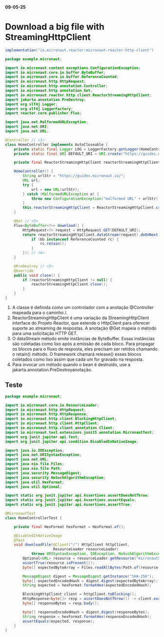 **09-05-25**

# Download a big file with StreamingHttpClient


``` groovy
implementation("io.micronaut.reactor:micronaut-reactor-http-client")
```

``` java
package example.micronaut;

import io.micronaut.context.exceptions.ConfigurationException;
import io.micronaut.core.io.buffer.ByteBuffer;
import io.micronaut.core.io.buffer.ReferenceCounted;
import io.micronaut.http.HttpRequest;
import io.micronaut.http.annotation.Controller;
import io.micronaut.http.annotation.Get;
import io.micronaut.reactor.http.client.ReactorStreamingHttpClient;
import jakarta.annotation.PreDestroy;
import org.slf4j.Logger;
import org.slf4j.LoggerFactory;
import reactor.core.publisher.Flux;

import java.net.MalformedURLException;
import java.net.URI;
import java.net.URL;

@Controller // <1>
class HomeController implements AutoCloseable {
    private static final Logger LOG = LoggerFactory.getLogger(HomeController.class);
    private static final URI DEFAULT_URI = URI.create("https://guides.micronaut.io/micronaut5K.png");

    private final ReactorStreamingHttpClient reactorStreamingHttpClient;

    HomeController() {
        String urlStr = "https://guides.micronaut.io/";
        URL url;
        try {
            url = new URL(urlStr);
        } catch (MalformedURLException e) {
            throw new ConfigurationException("malformed URL" + urlStr);
        }
        this.reactorStreamingHttpClient = ReactorStreamingHttpClient.create(url); // <2>
    }

    @Get // <3>
    Flux<ByteBuffer<?>> download() {
        HttpRequest<?> request = HttpRequest.GET(DEFAULT_URI);
        return reactorStreamingHttpClient.dataStream(request).doOnNext(bb -> {
            if (bb instanceof ReferenceCounted rc) {
                rc.retain();
            }
        }); // <4>
    }

    @PreDestroy // <5>
    @Override
    public void close() {
        if (reactorStreamingHttpClient != null) {
            reactorStreamingHttpClient.close();
        }
    }
}
```

1. A classe é definida como um controlador com a anotação @Controller mapeada para o caminho /.
2. ReactorStreamingHttpClient é uma variação da StreamingHttpClient interface do Projeto Reactor, que estende o HttpClient para oferecer suporte ao streaming de respostas.
A anotação @Get mapeia o método para uma solicitação HTTP GET.
3. O dataStream método emite instâncias de ByteBuffer. Essas instâncias são coletadas como lixo após a emissão de cada bloco. Para propagar os blocos para o fluxo de resposta, eles precisam ser retidos chamando o retain() método. O framework chamará release() esses blocos coletados como lixo assim que cada um for gravado na resposta.
4. Para invocar um método quando o bean é destruído, use a jakarta.annotation.PreDestroyanotação.



## Teste

``` java
package example.micronaut;

import io.micronaut.core.io.ResourceLoader;
import io.micronaut.http.HttpRequest;
import io.micronaut.http.HttpResponse;
import io.micronaut.http.client.BlockingHttpClient;
import io.micronaut.http.client.HttpClient;
import io.micronaut.http.client.annotation.Client;
import io.micronaut.test.extensions.junit5.annotation.MicronautTest;
import org.junit.jupiter.api.Test;
import org.junit.jupiter.api.condition.DisabledInNativeImage;

import java.io.IOException;
import java.net.URISyntaxException;
import java.net.URL;
import java.nio.file.Files;
import java.nio.file.Path;
import java.security.MessageDigest;
import java.security.NoSuchAlgorithmException;
import java.util.HexFormat;
import java.util.Optional;

import static org.junit.jupiter.api.Assertions.assertDoesNotThrow;
import static org.junit.jupiter.api.Assertions.assertEquals;
import static org.junit.jupiter.api.Assertions.assertTrue;

@MicronautTest
class HomeControllerTest {

    private final HexFormat hexFormat = HexFormat.of();

    @DisabledInNativeImage
    @Test
    void downloadFile(@Client("/") HttpClient httpClient,
                      ResourceLoader resourceLoader)
            throws URISyntaxException, IOException, NoSuchAlgorithmException {
        Optional<URL> resource = resourceLoader.getResource("micronaut5K.png");
        assertTrue(resource.isPresent());
        byte[] expectedByteArray = Files.readAllBytes(Path.of(resource.get().toURI()));

        MessageDigest digest = MessageDigest.getInstance("SHA-256");
        byte[] expectedEncodedHash = digest.digest(expectedByteArray);
        String expected = hexFormat.formatHex(expectedEncodedHash);

        BlockingHttpClient client = httpClient.toBlocking();
        HttpResponse<byte[]> resp = assertDoesNotThrow(() -> client.exchange(HttpRequest.GET("/"), byte[].class));
        byte[] responseBytes = resp.body();

        byte[] responseEncodedHash = digest.digest(responseBytes);
        String response = hexFormat.formatHex(responseEncodedHash);
        assertEquals(expected, response);
    }
}
```
